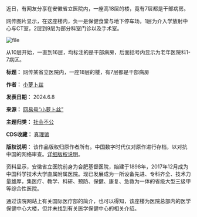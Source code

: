 近日，有网友分享在安徽省立医院内，一座高18层的楼，竟有7层都是干部病房。


网传图片显示，在这座楼内，负一是保健食堂与地下停车场，1层为介入学放射中心与CT室，2层到9层为部分科室门诊以及手术室。


![file](https://chinadigitaltimes.net/chinese/files/2024/06/image-1717846853490.png)


从10层开始，一直到16层，均标注的是干部病房，后面括号内显示为老年医院科1-7病区。




**标题：** 网传某省立医院内，一座18层的楼，有7层都是干部病房  

**作者：** [小萝卜丝](https://chinadigitaltimes.net/space/小萝卜丝)  

**发表日期：** 2024.6.8  

**来源：** [网易号“小萝卜丝”](https://www.163.com/dy/media/T1649232412760.html)  

**主题归类：** [社会不公](https://chinadigitaltimes.net/space/社会不公)  

**CDS收藏：** [真理馆](https://chinadigitaltimes.net/space/%E7%9C%9F%E7%90%86%E9%A6%86)  

**版权说明：** 该作品版权归原作者所有。中国数字时代仅对原作进行存档，以对抗中国的网络审查。[详细版权说明](https://chinadigitaltimes.net/chinese/copyright)。


资料显示，安徽省立医院前身为合肥基督医院，始建于1898年，2017年12月成为中国科学技术大学直属附属医院。现已发展成为一所设备先进、专科齐全、技术力量雄厚，集医疗、教学、科研、预防、保健、康复、急救为一体的省级大型三级甲等综合性医院。


通过该院网站上有关国际医疗部的简介，也可以得知，该座楼为医院总部内的医学保健中心大楼，但并未找到有关医学保健中心的相关介绍。

